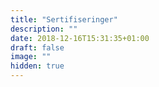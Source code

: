 ```yaml
---
title: "Sertifiseringer"
description: ""
date: 2018-12-16T15:31:35+01:00
draft: false
image: ""
hidden: true
---
```

